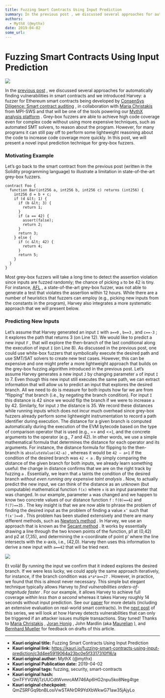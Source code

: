 ```yaml
---
title: Fuzzing Smart Contracts Using Input Prediction
summary: In the previous post , we discussed several approaches for automatically finding vulnerabilities in smart contracts and we introduced Harvey- a fuzzer for Ethereum smart contracts being developed by ConsenSys Diligence- Smart contract auditing , in collaboration with Maria Christakis from MPI-SWS and that will be one of the tools powering our MythX analysis platform . Grey-box fuzzers are able to achieve high code coverage even for complex code without using more expensive techniques, such as au
authors:
  - MythX (@mythx)
date: 2019-04-02
some_url: 
---
```


# Fuzzing Smart Contracts Using Input Prediction

![](https://ipfs.infura.io/ipfs/QmZHSD8LwYkompXoa7ypaBbMvXjgjB7ba1jTwNd6yi6wuw)


In the 
[previous post](https://medium.com/consensys-diligence/finding-vulnerabilities-in-smart-contracts-175c56affe2)
 , we discussed several approaches for automatically finding vulnerabilities in smart contracts and we introduced Harvey: a fuzzer for Ethereum smart contracts being developed by 
[ConsenSys Diligence: Smart contract auditing](https://consensys.net/diligence/)
 , in collaboration with 
[Maria Christakis](https://mariachris.github.io)
 from MPI-SWS and that will be one of the tools powering our 
[MythX analysis platform](https://mythx.io)
 .
Grey-box fuzzers are able to achieve high code coverage even for complex code without using more expensive techniques, such as automated SMT solvers, to reason about the program. However, for many programs it can still pay off to perform some lightweight reasoning about the code to increase code coverage more quickly. In this post, we will present a novel input prediction technique for grey-box fuzzers.

### Motivating Example
Let’s go back to the smart contract from the previous post (written in the Solidity programming language) to illustrate a limitation in state-of-the-art grey-box fuzzers.

```
contract Foo {
  function Bar(int256 a, int256 b, int256 c) returns (int256) {
    int256 d = b + c;
    if (d &lt; 1) {
      if (b &lt; 3) {
        return 1;
      }
      if (a == 42) {
        assert(false);
        return 2;
      }
      return 3;
    } else {
      if (c &lt; 42) {
        return 4;
      }
      return 5;
    }
  }
}
```


Most grey-box fuzzers will take a long time to detect the assertion violation since inputs are fuzzed randomly; the chance of picking 
`a`
 to be 42 is tiny. For instance, 
[AFL](http://lcamtuf.coredump.cx/afl)
 , a state-of-the-art grey-box fuzzer, was not able to generate a test that violates the assertion within 12 hours. While there are a number of heuristics that fuzzers can employ (e.g., picking new inputs from the constants in the program), Harvey also integrates a more systematic approach that we will present below.

### Predicting New Inputs
Let’s assume that Harvey generated an input 
`I`
 with 
`a==0`
 , 
`b==3`
 , and 
`c==-3`
 ; it explores the path that returns 3 (on Line 12). We would like to predict a new input 
`F`
 , that will explore the then-branch of the last conditional along the execution of input 
`I`
 (on Line 8).
As discussed in the previous post, one could use white-box fuzzers that symbolically execute the desired path and use SMT/SAT solvers to create new test cases. However, this can be expensive and one might prefer a more lightweight approach that builds on the grey-box fuzzing algorithm introduced in the previous post.
Let’s assume Harvey generates a new input 
`J`
 by changing parameter 
`a`
 of input 
`I`
 to 7. Even though this new input still executes the same path, we can extract information that will allow us to predict an input that explores the desired branch.
All we need to do is measure for both inputs how far we are from “flipping” that branch (i.e., by negating the branch condition). For input 
`I`
 this distance is 42 since we would flip the branch if we were to increase 
`a`
 by 42. Similarly, for input 
`J`
 the distance is 35. We record these distances while running inputs which does not incur much overhead since grey-box fuzzers already perform some lightweight instrumentation to record a path identifier during execution. The distance for a given branch is computed automatically during the execution of the EVM bytecode based on the type of comparison operator that is used (e.g., == and <=), and the concrete arguments to the operator (e.g., 7 and 42). In other words, we use a simple mathematical formula that determines the distance for each operator and its arguments. For instance, the distance formula for flipping to the then-branch is 
`absoluteValue(42-a)`
 , whereas it would be 
`42 — a+1`
 if the condition of the desired branch was 
`42 < a`
 .
By simply comparing the distance of the given branch for both inputs, we already learn something useful: the change in distance confirms that we are on the right track by fuzzing 
`a`
 . Essentially, we learn that 
`a`
 taints the condition of the desired branch 
_without even running any expensive taint analysis_
 .
Now, to actually predict the new input, we can think of the distance as an unknown (but computable) mathematical function 
`f(x)`
 where 
`x`
 is an input parameter that was changed. In our example, parameter 
`a`
 was changed and we happen to know two concrete values of our distance function 
`f`
 : 
`f(0)==42`
 and 
`f(7)==35`
 . The key insight is that we are now able to phrase the problem of finding the desired input as the problem of finding a value 
`x’`
 such that 
`f(x')==0`
 .
This problem has been studied extensively and there are many different methods, such as 
[Newton’s method](https://en.wikipedia.org/wiki/Newton%27s_method)
 . In Harvey, we use an approach that is known as the 
[Secant method](https://en.wikipedia.org/wiki/Secant_method)
 . It works by essentially drawing a line through the two known points of the function, p1 at (0,42) and p2 at (7,35), and determining the x-coordinate of point p’ where the line intersects with the x-axis, i.e., (42,0). Harvey then uses this information to derive a new input with 
`a==42`
 that will be tried next.

![](https://ipfs.infura.io/ipfs/QmQgGB39PVedEstcPUhGZqjm2iSkTdvrwaZWbgN83EK5AT)

Et voilà! By running the input we confirm that it indeed explores the desired branch. If we were less lucky, we could apply the same approach iteratively, for instance, if the branch condition was 
`a*a*a==27`
 . However, in practice, we found that this is almost never necessary.
This simple but elegant technique typically allows Harvey to 
_find vulnerabilities orders-of-magnitude faster_
 . For our example, it allows Harvey to achieve full coverage 
_within less than a second_
 whereas it takes Harvey roughly 14 seconds without input prediction. See our 
[paper](https://arxiv.org/pdf/1807.07875.pdf)
 for more details (including an extensive evaluation on real-world smart contracts).
In the 
[next post](https://link.medium.com/pFqM9dQhVT)
 of this series, we will look at how Harvey detects vulnerabilities that can only be triggered if an attacker issues multiple transactions. Stay tuned!
Thanks to 
[Maria Christakis](https://mariachris.github.io)
 , 
[Joran Honig](https://twitter.com/joranhonig)
 , John Mardlin (aka 
[Maurelian](https://twitter.com/maurelian_)
 ), and 
[Bernhard Mueller](https://twitter.com/muellerberndt)
 for feedback on drafts of this article.



---

- **Kauri original title:** Fuzzing Smart Contracts Using Input Prediction
- **Kauri original link:** https://kauri.io/fuzzing-smart-contracts-using-input-prediction/c3d4ee5919064a23bc0e5f3317310f16/a
- **Kauri original author:** MythX (@mythx)
- **Kauri original Publication date:** 2019-04-02
- **Kauri original tags:** fuzzing, security, smart-contracts
- **Kauri original hash:** QmTFYVGWjTzUUCdtWvmrcAM746Ap6HG2npu5ko8Neg4tge
- **Kauri original checkpoint:** QmZSRFGq9bnBLosiVwSTANrDR9YdXbWkwG71aw35jAjyLo



